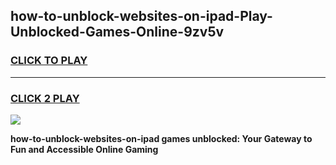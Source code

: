 
## how-to-unblock-websites-on-ipad-Play-Unblocked-Games-Online-9zv5v
<h3>
<a href="https://premium76.site?title=how-to-unblock-websites-on-ipad&ref=25A">CLICK TO PLAY</a></h3>
<hr>

<h3>
<a href="https://premium76.site?title=how-to-unblock-websites-on-ipad&ref=25A">CLICK 2 PLAY</a>
  
</h3>

<a href="https://premium76.site?title=how-to-unblock-websites-on-ipad&ref=25A"><img src="https://clearcache.store/games.png"></a>


**how-to-unblock-websites-on-ipad games unblocked: Your Gateway to Fun and Accessible Online Gaming**
